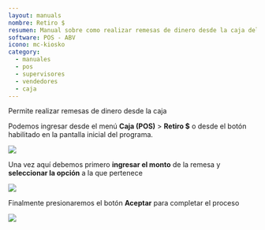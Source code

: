 ```yaml
---
layout: manuals
nombre: Retiro $
resumen: Manual sobre como realizar remesas de dinero desde la caja del equipo POS.
software: POS - ABV
icono: mc-kiosko
category:
  - manuales
  - pos
  - supervisores
  - vendedores
  - caja
---
```

Permite realizar remesas de dinero desde la caja

Podemos ingresar desde el menú **Caja (POS)** > **Retiro $** o desde el botón habilitado en la pantalla inicial del programa.

<p class="centrado"><img src="{{site.baseurl}}/docs/pos/img/retiro/1.png"></p>

Una vez aquí debemos primero **ingresar el monto** de la remesa y **seleccionar la opción** a la que pertenece

<p class="centrado"><img src="{{site.baseurl}}/docs/pos/img/retiro/2.png"></p>

Finalmente presionaremos el botón **Aceptar** para completar el proceso

<p class="centrado"><img src="{{site.baseurl}}/docs/pos/img/retiro/2.png"></p>